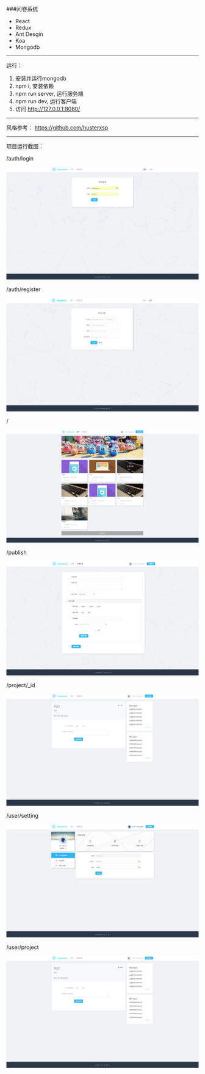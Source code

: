###问卷系统

+ React
+ Redux
+ Ant Desgin
+ Koa
+ Mongodb

---

运行：

1. 安装并运行mongodb
2. npm i, 安装依赖
3. npm run server, 运行服务端
4. npm run dev, 运行客户端
5. 访问 http://127.0.0.1:8080/

---

风格参考：
https://github.com/husterxsp

---

项目运行截图：

/auth/login

<img src='./assets/login.png' style='max-width: 100%'>

/auth/register

<img src='./assets/register.png' style='max-width: 100%'>

/

<img src='./assets/home.png' style='max-width: 100%'>

/publish

<img src='./assets/publish.png' style='max-width: 100%'>

/project/_id

<img src='./assets/project.png' style='max-width: 100%'>

/user/setting

<img src='./assets/setting.png' style='max-width: 100%'>

/user/project

<img src='./assets/project.png' style='max-width: 100%'>
